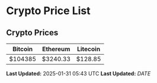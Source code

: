 # Crypto Price List

## Crypto Prices
| Bitcoin | Ethereum | Litecoin |
| ------- | -------- | -------- |
| $104385 | $3240.33 | $128.85 |
**Last Updated:** 2025-01-31 05:43 UTC
**Last Updated:** $DATE$
